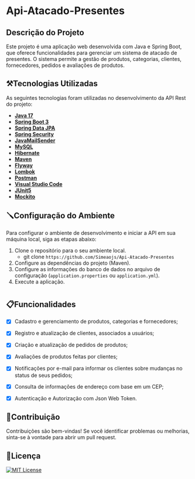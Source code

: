# Api-Atacado-Presentes

## Descrição do Projeto
Este projeto é uma aplicação web desenvolvida com Java e Spring Boot, que oferece funcionalidades para gerenciar um sistema de atacado de presentes. O sistema permite a gestão de produtos, categorias, clientes, fornecedores, pedidos e avaliações de produtos.


## ⚒️Tecnologias Utilizadas
As seguintes tecnologias foram utilizadas no desenvolvimento da API Rest do projeto:

- **[Java 17](https://www.oracle.com/java)**
- **[Spring Boot 3](https://spring.io/projects/spring-boot)**
- **[Spring Data JPA](https://spring.io/projects/spring-data-jpa)**
- **[Spring Security](https://spring.io/projects/spring-security)**
- **[JavaMailSender](https://docs.spring.io/spring-framework/docs/current/javadoc-api/org/springframework/mail/javamail/JavaMailSender.html)**
- **[MySQL](https://www.mysql.com)**
- **[Hibernate](https://hibernate.org)**
- **[Maven](https://maven.apache.org)**
- **[Flyway](https://flywaydb.org)**
- **[Lombok](https://projectlombok.org)**
- **[ Postman](https://www.postman.com/downloads/)**
- **[Visual Studio Code](https://code.visualstudio.com/download)**
- **[JUnit5](https://junit.org/junit5/)**
- **[Mockito](https://site.mockito.org/)**


## 🪛Configuração do Ambiente
Para configurar o ambiente de desenvolvimento e iniciar a API em sua máquina local, siga as etapas abaixo:

1. Clone o repositório para o seu ambiente local.
   -  git clone ```https://github.com/Simeaojs/Api-Atacado-Presentes```
2. Configure as dependências do projeto (Maven).
3. Configure as informações do banco de dados no arquivo de configuração (`application.properties` ou `application.yml`).
4. Execute a aplicação.
#

## 📋Funcionalidades

- [x] Cadastro e gerenciamento de produtos, categorias e fornecedores;
- [x] Registro e atualização de clientes, associados a usuários;
- [x] Criação e atualização de pedidos de produtos;
- [x] Avaliações de produtos feitas por clientes;
- [x] Notificações por e-mail para informar os clientes sobre mudanças no status de seus pedidos;
- [x] Consulta de informações de endereço com base em um CEP;
- [x] Autenticação e Autorização com Json Web Token.


## 🌱Contribuição

Contribuições são bem-vindas! Se você identificar problemas ou melhorias, sinta-se à vontade para abrir um pull request.

## 📝Licença 

[![MIT License](https://img.shields.io/badge/License-MIT-green.svg)](https://choosealicense.com/licenses/mit/)





